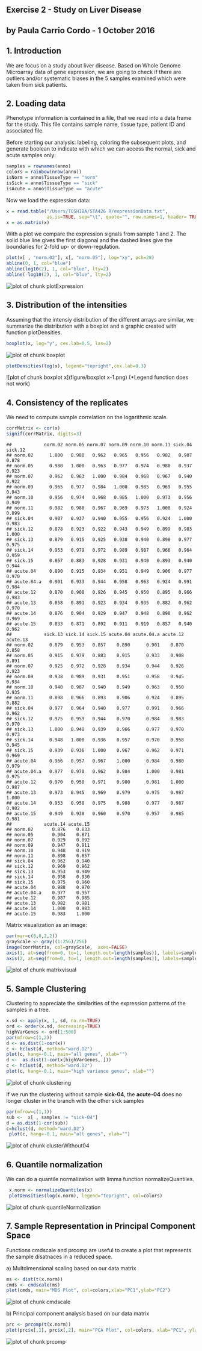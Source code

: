 Exercise 2 - Study on Liver Disease
---
by Paula Carrio Cordo - 1 October 2016
---

## 1. Introduction  

We are focus on a study about liver disease. Based on Whole Genome Microarray data of gene expression, we are going to check if there are outliers and/or systematic biases in the 5 samples examined which were taken from sick patients.

## 2. Loading data  

Phenotype information is contained in a file, that we read into a data frame for the study. This file contains sample name, tissue type, patient ID and associated file.



Before starting our analysis: labeling, coloring the subsequent plots, and generate boolean to indicate with which we can access the normal, sick and acute samples only:


```r
samples = rownames(anno)
colors = rainbow(nrow(anno))
isNorm = anno$TissueType == "norm"
isSick = anno$TissueType == "sick"
isAcute = anno$TissueType == "acute"
```

Now we load the expression data:  


```r
x = read.table("/Users/TOSHIBA/STA426 R/expressionData.txt", 
               as.is=TRUE, sep="\t", quote="", row.names=1, header= TRUE)
x = as.matrix(x)
```
  
With a plot we compare the expression signals from sample 1 and 2. The solid blue line gives the first diagonal and the dashed lines give the boundaries for 2-fold up- or down-regulation.


```r
plot(x[ , "norm.02"], x[, "norm.05"], log="xy", pch=20)
abline(0, 1, col="blue")
abline(log10(2), 1, col="blue", lty=2)
abline(-log10(2), 1, col="blue", lty=2)
```

![plot of chunk plotExpression](figure/plotExpression-1.png)

## 3. Distribution of the intensities  

Assuming that the intensiy distribution of the different arrays are similar, we summarize the distribution with a boxplot and a graphic created with function plotDensities.


```r
boxplot(x, log="y", cex.lab=0.5, las=2)
```

![plot of chunk boxplot](figure/boxplot-1.png)


```r
plotDensities(log(x), legend="topright",cex.lab=0.3)
```

![plot of chunk boxplot x](figure/boxplot x-1.png)
(*Legend function does not work)

## 4. Consistency of the replicates 

We need to compute sample correlation on the logarithmic scale.


```r
corrMatrix <- cor(x)
signif(corrMatrix, digits=3)
```

```
##            norm.02 norm.05 norm.07 norm.09 norm.10 norm.11 sick.04 sick.12
## norm.02      1.000   0.980   0.962   0.965   0.956   0.982   0.907   0.878
## norm.05      0.980   1.000   0.963   0.977   0.974   0.980   0.937   0.923
## norm.07      0.962   0.963   1.000   0.984   0.968   0.967   0.940   0.922
## norm.09      0.965   0.977   0.984   1.000   0.985   0.969   0.955   0.943
## norm.10      0.956   0.974   0.968   0.985   1.000   0.973   0.956   0.949
## norm.11      0.982   0.980   0.967   0.969   0.973   1.000   0.924   0.899
## sick.04      0.907   0.937   0.940   0.955   0.956   0.924   1.000   0.983
## sick.12      0.878   0.923   0.922   0.943   0.949   0.899   0.983   1.000
## sick.13      0.879   0.915   0.925   0.938   0.940   0.898   0.977   0.975
## sick.14      0.953   0.979   0.972   0.989   0.987   0.966   0.964   0.959
## sick.15      0.857   0.883   0.928   0.931   0.940   0.893   0.940   0.944
## acute.04     0.890   0.915   0.934   0.951   0.949   0.906   0.977   0.970
## acute.04.a   0.901   0.933   0.944   0.958   0.963   0.924   0.991   0.984
## acute.12     0.870   0.908   0.926   0.945   0.950   0.895   0.966   0.983
## acute.13     0.858   0.891   0.923   0.934   0.935   0.882   0.962   0.970
## acute.14     0.876   0.904   0.929   0.947   0.948   0.898   0.962   0.969
## acute.15     0.833   0.871   0.892   0.911   0.919   0.857   0.940   0.962
##            sick.13 sick.14 sick.15 acute.04 acute.04.a acute.12 acute.13
## norm.02      0.879   0.953   0.857    0.890      0.901    0.870    0.858
## norm.05      0.915   0.979   0.883    0.915      0.933    0.908    0.891
## norm.07      0.925   0.972   0.928    0.934      0.944    0.926    0.923
## norm.09      0.938   0.989   0.931    0.951      0.958    0.945    0.934
## norm.10      0.940   0.987   0.940    0.949      0.963    0.950    0.935
## norm.11      0.898   0.966   0.893    0.906      0.924    0.895    0.882
## sick.04      0.977   0.964   0.940    0.977      0.991    0.966    0.962
## sick.12      0.975   0.959   0.944    0.970      0.984    0.983    0.970
## sick.13      1.000   0.948   0.939    0.966      0.977    0.970    0.973
## sick.14      0.948   1.000   0.936    0.957      0.970    0.958    0.945
## sick.15      0.939   0.936   1.000    0.967      0.962    0.971    0.969
## acute.04     0.966   0.957   0.967    1.000      0.984    0.980    0.979
## acute.04.a   0.977   0.970   0.962    0.984      1.000    0.981    0.975
## acute.12     0.970   0.958   0.971    0.980      0.981    1.000    0.987
## acute.13     0.973   0.945   0.969    0.979      0.975    0.987    1.000
## acute.14     0.953   0.958   0.975    0.988      0.977    0.987    0.982
## acute.15     0.949   0.930   0.960    0.970      0.957    0.985    0.981
##            acute.14 acute.15
## norm.02       0.876    0.833
## norm.05       0.904    0.871
## norm.07       0.929    0.892
## norm.09       0.947    0.911
## norm.10       0.948    0.919
## norm.11       0.898    0.857
## sick.04       0.962    0.940
## sick.12       0.969    0.962
## sick.13       0.953    0.949
## sick.14       0.958    0.930
## sick.15       0.975    0.960
## acute.04      0.988    0.970
## acute.04.a    0.977    0.957
## acute.12      0.987    0.985
## acute.13      0.982    0.981
## acute.14      1.000    0.983
## acute.15      0.983    1.000
```

Matrix visualization as an image:  


```r
par(mar=c(8,8,2,2))
grayScale <- gray((1:256)/256)
image(corrMatrix, col=grayScale,  axes=FALSE)
axis(1, at=seq(from=0, to=1, length.out=length(samples)), labels=samples, las=2)
axis(2, at=seq(from=0, to=1, length.out=length(samples)), labels=samples, las=2)
```

![plot of chunk matrixvisual](figure/matrixvisual-1.png)
  
## 5. Sample Clustering  

Clustering to appreciate the similarities of the expression patterns of the samples in a tree. 


```r
x.sd <- apply(x, 1, sd, na.rm=TRUE)
ord <- order(x.sd, decreasing=TRUE)
highVarGenes <- ord[1:500]
par(mfrow=c(1,2))
d <- as.dist(1-cor(x))
c <- hclust(d, method="ward.D2")
plot(c, hang=-0.1, main="all genes", xlab="")
d <-  as.dist(1-cor(x[highVarGenes, ]))
c <- hclust(d, method="ward.D2")
plot(c, hang=-0.1, main="high variance genes", xlab="")
```

![plot of chunk clustering](figure/clustering-1.png)

If we run the clustering without sample **sick-04**, the **acute-04** does no longer cluster in the branch with the other sick samples


```r
par(mfrow=c(1,1))
sub <-  x[ , samples != "sick-04"]
d = as.dist(1-cor(sub))
c=hclust(d, method="ward.D2")
 plot(c, hang=-0.1, main="all genes", xlab="")
```

![plot of chunk clusterWithout04](figure/clusterWithout04-1.png)

## 6. Quantile normalization  

We can do a quantile normalization with limma function normalizeQuantiles.  


```r
 x.norm <- normalizeQuantiles(x)
 plotDensities(log(x.norm), legend="topright", col=colors)
```

![plot of chunk quantileNormalization](figure/quantileNormalization-1.png)

## 7. Sample Representation in Principal Component Space  

Functions cmdscale and prcomp are useful to create a plot that represents the sample disatnaces in a reduced space.  

a) Multdimensional scaling based on our data matrix


```r
ms <- dist(t(x.norm))
cmds <- cmdscale(ms)
plot(cmds, main="MDS Plot", col=colors,xlab="PC1",ylab="PC2")
```

![plot of chunk cmdscale](figure/cmdscale-1.png)
  
b) Principal component analysis based on our data matrix 


```r
prc <- prcomp(t(x.norm))
plot(prc$x[,1], prc$x[,2], main="PCA Plot", col=colors, xlab="PC1", ylab="PC2")
```

![plot of chunk prcomp](figure/prcomp-1.png)




